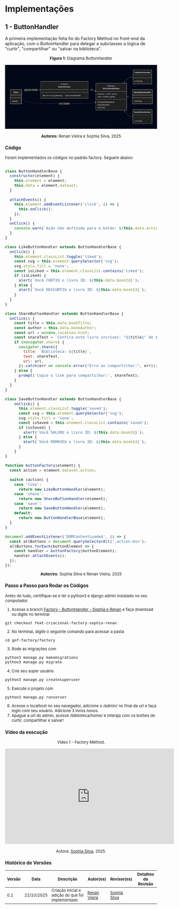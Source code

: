 # Implementações


## 1 - ButtonHandler

A primeira implementação feita foi do Factory Method no front-end da aplicação, com o ButtonHandler para delegar a subclasses a lógica de "curtir", "compartilhar" ou "salvar na biblioteca". 

<font size="2"><p style="text-align: center"><b>Figura 1:</b> Diagrama ButtonHandler</div>

<div style="text-align: center;">

![Diagrama](/docs/assets/buttonHandlerDiagrama.png)

</div>

<font size="2"><p style="text-align: center"><b>Autores:</b> Renan Vieira e Sophia Silva, 2025</p></font>


### Código

Foram implementados os códigos no padrão factory. Seguem abaixo:

```javascript

class ButtonHandlerBase {
  constructor(element) {
    this.element = element; 
    this.data = element.dataset; 
  }

  attachEvents() {
    this.element.addEventListener('click', () => {
      this.onClick();
    });
  }
  onClick() {
    console.warn(`Ação não definida para o botão: ${this.data.action}`);
  }
}

class LikeButtonHandler extends ButtonHandlerBase {
  onClick() {
    this.element.classList.toggle('liked');
    const svg = this.element.querySelector('svg');
    svg.style.fill = 'none';
    const isLiked = this.element.classList.contains('liked');
    if (isLiked) {
      alert(`Você CURTIU o livro ID: ${this.data.bookId}`);
    } else {
      alert(`Você DESCURTIU o livro ID: ${this.data.bookId}`);
    }
  }
}

class ShareButtonHandler extends ButtonHandlerBase {
  onClick() {
    const title = this.data.bookTitle;
    const author = this.data.bookAuthor;
    const url = window.location.href;
    const shareText = `Confira este livro incrível: "${title}" de ${author}. Veja mais em: ${url}`;
    if (navigator.share) {
      navigator.share({
        title: `Biblioteca: ${title}`,
        text: shareText,
        url: url,
      }).catch(err => console.error("Erro ao compartilhar:", err));
    } else {
      prompt('Copie o link para compartilhar:', shareText);
    }
  }
}

class SaveButtonHandler extends ButtonHandlerBase {
    onClick() {
      this.element.classList.toggle('saved');
      const svg = this.element.querySelector('svg');
      svg.style.fill = 'none';
      const isSaved = this.element.classList.contains('saved');
      if (isSaved) {
        alert(`Você SALVOU o livro ID: ${this.data.bookId}`);
      } else {
        alert(`Você REMOVEU o livro ID: ${this.data.bookId}`);
      }
    }
}

function buttonFactory(element) {
  const action = element.dataset.action;

  switch (action) {
    case 'like':
      return new LikeButtonHandler(element);
    case 'share':
      return new ShareButtonHandler(element);
    case 'save':
      return new SaveButtonHandler(element);
    default:
      return new ButtonHandlerBase(element);
  }
}

document.addEventListener('DOMContentLoaded', () => {
  const allButtons = document.querySelectorAll('.action-btn');
  allButtons.forEach(buttonElement => {
    const handler = buttonFactory(buttonElement);
    handler.attachEvents();
  });
});
```

<font size="2"><p style="text-align: center"><b>Autor/es:</b> Sophia Silva e Renan Vieira, 2025</p></font>


### Passo a Passo para Rodar os Códigos

Antes de tudo, certifique-se e ter o python3 e django admin instalado no seu computador.

1. Acesse a branch [Factory - ButtonHandler - Sophia e Renan](https://github.com/UnBArqDsw2025-2-Turma01/2025.2-T01-G5_EuRecomendo_Entrega_03/tree/feat-criacional-factory-sophia-renan) e faça download ou digite no terminal
```
git checkout feat-criacional-factory-sophia-renan
```
2. No terminal, digite o seguinte comando para acessar a pasta 
``` 
cd gof-factory/factory 
```
3. Rode as migrações com 
```python
python3 manage.py makemigrations
python3 manage.py migrate
```
4. Crie seu super usuário
```python
python3 manage.py createsuperuser
```
5. Execute o projeto com
```python
python3 manage.py runserver
```
6. Acesse o localhost no seu navegador, adicione o /admin/ no final da url e faça login com seu usuário. Adicione 3 livros novos.
7. Apague a url do admin, acesse /biblioteca/home/ e interaja com os botões de curtir, compartilhar e salvar!

### Vídeo da execução

<font size="2"><p style="text-align: center">Vídeo 1 - Factory Method.</p></font>

<center>
<iframe width="560" height="315" src="https://www.youtube.com/embed/yFtV18MTrfU?si=x5kWtZztstdT5e83" title="YouTube video player" frameborder="0" allow="accelerometer; autoplay; clipboard-write; encrypted-media; gyroscope; picture-in-picture; web-share" referrerpolicy="strict-origin-when-cross-origin" allowfullscreen></iframe>
</center>

<font size="2"><p style="text-align: center">Autora: [Sophia Silva](https://github.com/sophiassilva), 2025.</p></font>

### Histórico de Versões

| Versão | Data       | Descrição                                                                    | Autor(es)                                                                                        | Revisor(es)                                   | Detalhes da Revisão |
| ------ | ---------- | ---------------------------------------------------------------------------- | ------------------------------------------------------------------------------------------------ | --------------------------------------------- | ------------------- |
| 0.1    | 22/10/2025 | Criação inicial e adição do que foi implementado                     | [Renan Vieira](https://github.com/R-enanVieira) | [Sophia Silva](https://github.com/sophiassilva) |                     |
